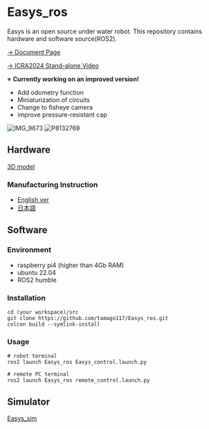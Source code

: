 # Easys_ros
Easys is an open source under water robot. This repository contains hardware and software source(ROS2).

[&rarr; Document Page](https://tamago117.github.io/Easys_ros/)

[&rarr; ICRA2024 Stand-alone Video](https://youtu.be/4HA7E2-nBuU?si=SOEqNSd_vYKx65Tm)

※ **Currently working on an improved version!**
- Add odometry function
- Miniaturization of circuits
- Change to fisheye camera
- improve pressure-resistant cap

![IMG_9673](https://github.com/tamago117/Easys_ros/assets/38370926/150ee971-6230-4fc3-9c5f-c7301954f7d2)
![P8132769](https://github.com/tamago117/Easys_ros/assets/38370926/9c8923b8-014f-4e5c-a402-4565e1488479)

## Hardware
[3D model](https://drive.google.com/drive/folders/1nr-dIgoqMnhwZie1suLELQvrDiUapply?usp=sharing)
### Manufacturing Instruction
- [English ver](documents/ManufacturingInstructions.en.md)
- [日本語](documents/ManufacturingInstructions.ja.md)

## Software
### Environment
- raspberry pi4 (higher than 4Gb RAM)
- ubuntu 22.04
- ROS2 humble

### Installation
```
cd (your workspace)/src
git clone https://github.com/tamago117/Easys_ros.git
colcon build --symlink-install
```

### Usage

```
# robot terminal
ros2 launch Easys_ros Easys_control.launch.py
```
```
# remote PC terminal
ros2 launch Easys_ros remote_control.launch.py
```

## Simulator
[Easys_sim](https://github.com/hrjp/Easys_sim)

